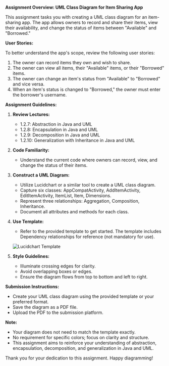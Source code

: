 **Assignment Overview: UML Class Diagram for Item Sharing App**

This assignment tasks you with creating a UML class diagram for an item-sharing app. The app allows owners to record and share their items, view their availability, and change the status of items between "Available" and "Borrowed."

**User Stories:**

To better understand the app's scope, review the following user stories:

1. The owner can record items they own and wish to share.
2. The owner can view all items, their "Available" items, or their "Borrowed" items.
3. The owner can change an item's status from "Available" to "Borrowed" and vice versa.
4. When an item's status is changed to "Borrowed," the owner must enter the borrower's username.

**Assignment Guidelines:**

1. **Review Lectures:**

   - 1.2.7: Abstraction in Java and UML
   - 1.2.8: Encapsulation in Java and UML
   - 1.2.9: Decomposition in Java and UML
   - 1.2.10: Generalization with Inheritance in Java and UML

2. **Code Familiarity:**

   - Understand the current code where owners can record, view, and change the status of their items.

3. **Construct a UML Diagram:**

   - Utilize Lucidchart or a similar tool to create a UML class diagram.
   - Capture six classes: AppCompatActivity, AddItemActivity, EditItemActivity, ItemList, Item, Dimensions.
   - Represent three relationships: Aggregation, Composition, Inheritance.
   - Document all attributes and methods for each class.

4. **Use Template:**

   - Refer to the provided template to get started. The template includes Dependency relationships for reference (not mandatory for use).

   ![Lucidchart Template](link-to-your-template)

5. **Style Guidelines:**
   - Illuminate crossing edges for clarity.
   - Avoid overlapping boxes or edges.
   - Ensure the diagram flows from top to bottom and left to right.

**Submission Instructions:**

- Create your UML class diagram using the provided template or your preferred format.
- Save the diagram as a PDF file.
- Upload the PDF to the submission platform.

**Note:**

- Your diagram does not need to match the template exactly.
- No requirement for specific colors; focus on clarity and structure.
- This assignment aims to reinforce your understanding of abstraction, encapsulation, decomposition, and generalization in Java and UML.

Thank you for your dedication to this assignment. Happy diagramming!

